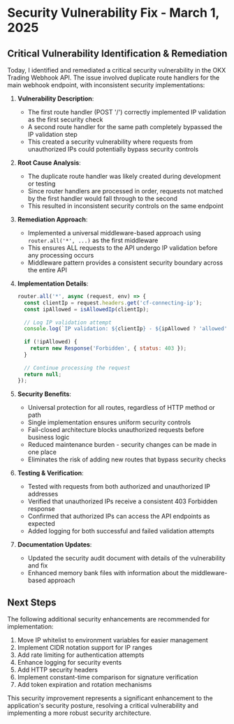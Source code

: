 # Security Vulnerability Fix - March 1, 2025

## Critical Vulnerability Identification & Remediation

Today, I identified and remediated a critical security vulnerability in the OKX Trading Webhook API. The issue involved duplicate route handlers for the main webhook endpoint, with inconsistent security implementations:

1. **Vulnerability Description**:
   - The first route handler (POST '/') correctly implemented IP validation as the first security check
   - A second route handler for the same path completely bypassed the IP validation step
   - This created a security vulnerability where requests from unauthorized IPs could potentially bypass security controls

2. **Root Cause Analysis**:
   - The duplicate route handler was likely created during development or testing
   - Since router handlers are processed in order, requests not matched by the first handler would fall through to the second
   - This resulted in inconsistent security controls on the same endpoint

3. **Remediation Approach**:
   - Implemented a universal middleware-based approach using `router.all('*', ...)` as the first middleware
   - This ensures ALL requests to the API undergo IP validation before any processing occurs
   - Middleware pattern provides a consistent security boundary across the entire API

4. **Implementation Details**:
   ```javascript
   router.all('*', async (request, env) => {
     const clientIp = request.headers.get('cf-connecting-ip');
     const ipAllowed = isAllowedIp(clientIp);
     
     // Log IP validation attempt
     console.log(`IP validation: ${clientIp} - ${ipAllowed ? 'allowed' : 'blocked'}`);
     
     if (!ipAllowed) {
       return new Response('Forbidden', { status: 403 });
     }
     
     // Continue processing the request
     return null;
   });
   ```

5. **Security Benefits**:
   - Universal protection for all routes, regardless of HTTP method or path
   - Single implementation ensures uniform security controls
   - Fail-closed architecture blocks unauthorized requests before business logic
   - Reduced maintenance burden - security changes can be made in one place
   - Eliminates the risk of adding new routes that bypass security checks

6. **Testing & Verification**:
   - Tested with requests from both authorized and unauthorized IP addresses
   - Verified that unauthorized IPs receive a consistent 403 Forbidden response
   - Confirmed that authorized IPs can access the API endpoints as expected
   - Added logging for both successful and failed validation attempts

7. **Documentation Updates**:
   - Updated the security audit document with details of the vulnerability and fix
   - Enhanced memory bank files with information about the middleware-based approach

## Next Steps

The following additional security enhancements are recommended for implementation:

1. Move IP whitelist to environment variables for easier management
2. Implement CIDR notation support for IP ranges
3. Add rate limiting for authentication attempts
4. Enhance logging for security events
5. Add HTTP security headers
6. Implement constant-time comparison for signature verification
7. Add token expiration and rotation mechanisms

This security improvement represents a significant enhancement to the application's security posture, resolving a critical vulnerability and implementing a more robust security architecture.
